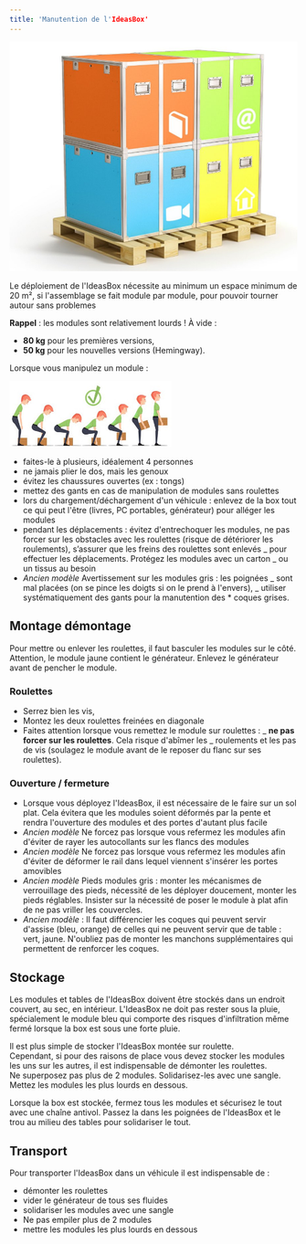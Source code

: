 ```yaml
---
title: 'Manutention de l'IdeasBox'
---
```


![](ideasbox_palette.png)

Le déploiement de l'IdeasBox nécessite au minimum un espace minimum de 20 m², si l'assemblage se fait module par module, pour pouvoir tourner autour sans problemes

**Rappel** : les modules sont relativement lourds ! À vide :

* **80 kg** pour les premières versions,
* **50 kg** pour les nouvelles versions \(Hemingway\).

Lorsque vous manipulez un module :

![](dos-lever.jpg)

* faites-le à plusieurs, idéalement 4 personnes
* ne jamais plier le dos, mais les genoux
* évitez les chaussures ouvertes \(ex : tongs\)
* mettez des gants en cas de manipulation de modules sans roulettes
* lors du chargement/déchargement d'un véhicule : enlevez de la box tout ce qui peut l'être \(livres, PC portables, générateur\) pour alléger les modules
* pendant les déplacements : évitez d'entrechoquer les modules, ne pas forcer sur les obstacles avec les roulettes \(risque de détériorer les roulements\), s’assurer que les freins des roulettes sont enlevés  _ pour effectuer les déplacements. Protégez les modules avec un carton  _ ou un tissus au besoin
* _Ancien modèle_ Avertissement sur les modules gris : les poignées  _ sont mal placées \(on se pince les doigts si on le prend à l'envers\),  _ utiliser systématiquement des gants pour la manutention des  \* coques grises.

## Montage démontage

Pour mettre ou enlever les roulettes, il faut basculer les modules sur le côté. Attention, le module jaune contient le générateur. Enlevez le générateur avant de pencher le module.

### Roulettes

* Serrez bien les vis,
* Montez les deux roulettes freinées en diagonale
* Faites attention lorsque vous remettez le module sur roulettes :  _ **ne pas forcer sur les roulettes**. Cela risque d'abîmer les  _ roulements et les pas de vis \(soulagez le module avant de le reposer du flanc sur ses roulettes\).

### Ouverture / fermeture

* Lorsque vous déployez l'IdeasBox, il est nécessaire de le faire sur un sol plat. Cela évitera que les modules soient déformés par la  pente et rendra l'ouverture des modules et des portes d'autant plus facile
* _Ancien modèle_ Ne forcez pas lorsque vous refermez les modules afin d'éviter de rayer les autocollants sur les flancs des modules
* _Ancien modèle_ Ne forcez pas lorsque vous refermez les modules afin d'éviter de déformer le rail dans lequel viennent s'insérer les  portes amovibles 
* _Ancien modèle_ Pieds modules gris : monter les mécanismes de verrouillage des pieds, nécessité de les déployer doucement, monter les pieds réglables. Insister sur la nécessité de poser le module à plat afin de ne pas vriller les couvercles.  
* _Ancien modèle_ : Il faut différencier les coques qui peuvent servir d'assise \(bleu, orange\) de celles qui ne peuvent servir que de  table : vert, jaune. N'oubliez pas de monter les manchons supplémentaires qui permettent de renforcer les coques.

## Stockage

Les modules et tables de l'IdeasBox doivent être stockés dans un endroit couvert, au sec, en intérieur. L'IdeasBox ne doit pas rester sous la pluie, spécialement le module bleu qui comporte des risques d'infiltration même fermé lorsque la box est sous une forte pluie.

Il est plus simple de stocker l'IdeasBox montée sur roulette.  
Cependant, si pour des raisons de place vous devez stocker les modules les uns sur les autres, il est indispensable de démonter les roulettes.  
Ne superposez pas plus de 2 modules. Solidarisez-les avec une sangle.  
Mettez les modules les plus lourds en dessous.

Lorsque la box est stockée, fermez tous les modules et sécurisez le tout avec une chaîne antivol. Passez la dans les poignées de l'IdeasBox et le trou au milieu des tables pour solidariser le tout.

## Transport

Pour transporter l'IdeasBox dans un véhicule il est indispensable de :

* démonter les roulettes
* vider le générateur de tous ses fluides
* solidariser les modules avec une sangle
* Ne pas empiler plus de 2 modules
* mettre les modules les plus lourds en dessous




